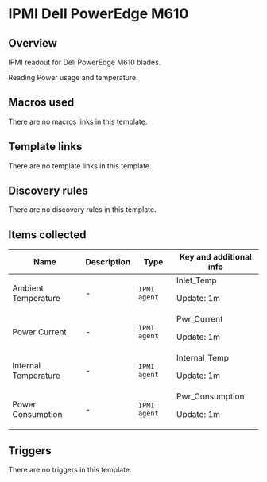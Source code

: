 # IPMI Dell PowerEdge M610

## Overview

IPMI readout for Dell PowerEdge M610 blades.


 


Reading Power usage and temperature.


 



## Macros used

There are no macros links in this template.

## Template links

There are no template links in this template.

## Discovery rules

There are no discovery rules in this template.

## Items collected

|Name|Description|Type|Key and additional info|
|----|-----------|----|----|
|Ambient Temperature|<p>-</p>|`IPMI agent`|Inlet_Temp<p>Update: 1m</p>|
|Power Current|<p>-</p>|`IPMI agent`|Pwr_Current<p>Update: 1m</p>|
|Internal Temperature|<p>-</p>|`IPMI agent`|Internal_Temp<p>Update: 1m</p>|
|Power Consumption|<p>-</p>|`IPMI agent`|Pwr_Consumption<p>Update: 1m</p>|


## Triggers

There are no triggers in this template.

